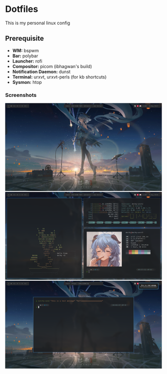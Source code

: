 # Dotfiles
This is my personal linux config

## Prerequisite

* **WM:** bspwm
* **Bar:** polybar
* **Launcher:** rofi
* **Compositor:** picom (ibhagwan's build)
* **Notification Daemon:** dunst
* **Terminal:** urxvt, urxvt-perls (for kb shortcuts)
* **Sysmon:** htop

### Screenshots
![1](/screenshots/1.png)
![2](/screenshots/2.png)
![3](/screenshots/3.png)
